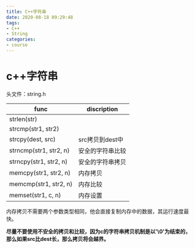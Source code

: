 ```yaml
---
title: C++字符串
date: 2020-08-18 09:29:48
tags:
- C++
- String
categories:
- course
---
```




# c++字符串

头文件：string.h

| func                   | discription      |
| ---------------------- | ---------------- |
| strlen(str)            |                  |
| strcmp(str1, str2)     |                  |
| strcpy(dest, src)      | src拷贝到dest中  |
| strncmp(str1, str2, n) | 安全的字符串比较 |
| strncpy(str1, str2, n) | 安全的字符串拷贝 |
| memcpy(str1, str2, n)  | 内存拷贝         |
| memcmp(str1, str2, n)  | 内存比较         |
| memset(str1, c, n)     | 内存设置         |

内存拷贝不需要两个参数类型相同，他会直接复制内存中的数据，其运行速度最快。

**尽量不要使用不安全的拷贝和比较，因为c的字符串拷贝机制是以'\0'为结束的，那么如果src比dest长，那么拷贝将会越界。**